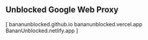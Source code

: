 ## Unblocked Google Web Proxy

[
bananunblocked.github.io
bananunblocked.vercel.app
BananUnblocked.netlify.app
]
